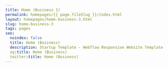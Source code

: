 ```yaml
---
title: Home (Business 1)
permalink: homepages/{{ page.fileSlug }}/index.html
layout: homepages/home-business-3.html
slug: home-business-3
tags: pages
seo:
  noindex: false
  title: Home (Business)
  description: Startup Template - Webflow Responsive Website Template
  og:title: Home (Business)
  twitter:title: Home (Business)
---
```



